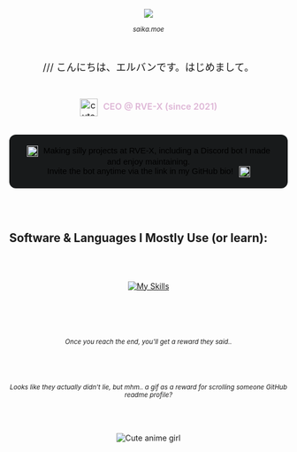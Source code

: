 <p align="center">
  <img src="https://count.getloli.com/@34-4?name=34-4&theme=booru-lisu&padding=7&offset=0&align=center&scale=1&pixelated=0&darkmode=auto" />
</p>
<sub>
    <p align="center">
        <i>
            saika.moe
        </i>
    </p>
</sub>
‎ ‎ 

<p align="center" style="font-size:18px;">
  /// こんにちは、エルバンです。はじめまして。
</p>

<br>

<p align="center" style="margin-top:10px; font-size:16px;">
  <img src="https://cdn3.emoji.gg/emojis/174779-nikkibutterfly.png" alt="cute" width="32" height="32" style="vertical-align:middle;"/>
  <span style="font-weight:600; color:#deb6d6; margin-left:6px;">
    CEO @ RVE-X (since 2021)
  </span>
</p>

<br>

<div align="center" style="padding: 20px 24px; background: #181a1b; border-radius: 12px; font-family: 'Orbitron', Tahoma, Geneva, Verdana, sans-serif; font-size: 15px; color: #000000; max-width: 600px; margin: auto;">
  <img src="https://cdn3.emoji.gg/emojis/77766-sakura.gif" width="20" height="20" alt="sakura" style="vertical-align: middle; margin-right: 6px;"/>
  <span style="font-weight: 500;">Making silly projects at RVE-X, including a Discord bot I made and enjoy maintaining.</span>
  <br>
  <span>Invite the bot anytime via the link in my GitHub bio!</span>
  <img src="https://cdn3.emoji.gg/emojis/77766-sakura.gif" width="20" height="20" alt="sakura" style="vertical-align: middle; margin-left: 6px;"/>
</div>

<br><br>

## Software & Languages I Mostly Use (or learn):  
<br><br>
<p align="center">
  <a href="https://skillicons.dev" target="_blank" rel="noopener noreferrer">
    <img src="https://skillicons.dev/icons?i=blender,figma,vscode,unity,python,javascript,cpp,discordjs&perline=3" alt="My Skills" />
  </a>
</p>



<br><br><br> <!-- evil? mhm.. maybe? or is this like a reward for scrolling to the end? (too much <br> tags in this code..) -->

<sub>
    <p align="center" style="margin-top: 20px;">
        <i>
             Once you reach the end, you'll get a reward they said..
        </i>
    </p>
</sub>

<br><br>

<sub>
    <p align="center" style="margin-top: 20px;">
        <i>
             Looks like they actually didn't lie, but mhm.. a gif as a reward for scrolling someone GitHub readme profile?
        </i>
    </p>
</sub>

<br><br>
<p align="center" style="margin-top: 10px;">
  <img src="https://media1.tenor.com/m/8g7BE38h2YsAAAAC/yorukura-nonono.gif" alt="Cute anime girl" />
</p>
